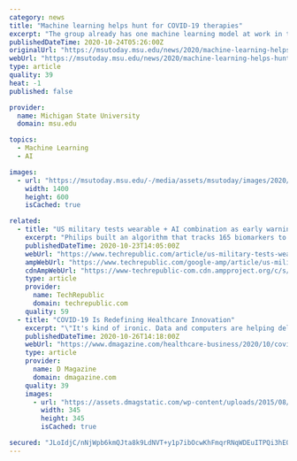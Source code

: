 ```yaml
---
category: news
title: "Machine learning helps hunt for COVID-19 therapies"
excerpt: "The group already has one machine learning model at work in the pandemic, predicting consequences of mutations to SARS-CoV-2. Now, Wei’s team has deployed another to help drug developers on their most promising leads for attacking one of the virus’ most compelling targets."
publishedDateTime: 2020-10-24T05:26:00Z
originalUrl: "https://msutoday.msu.edu/news/2020/machine-learning-helps-hunt-for-covid-therapies"
webUrl: "https://msutoday.msu.edu/news/2020/machine-learning-helps-hunt-for-covid-therapies"
type: article
quality: 39
heat: -1
published: false

provider:
  name: Michigan State University
  domain: msu.edu

topics:
  - Machine Learning
  - AI

images:
  - url: "https://msutoday.msu.edu/-/media/assets/msutoday/images/2020/machine-learning-helps-hunt-for-covid-therapies/protease_banner.png"
    width: 1400
    height: 600
    isCached: true

related:
  - title: "US military tests wearable + AI combination as early warning system for COVID-19 cases"
    excerpt: "Philips built an algorithm that tracks 165 biomarkers to spot illness when a person is contagious but not showing symptoms yet."
    publishedDateTime: 2020-10-23T14:05:00Z
    webUrl: "https://www.techrepublic.com/article/us-military-tests-wearable-ai-combination-as-early-warning-system-for-covid-19-cases/"
    ampWebUrl: "https://www.techrepublic.com/google-amp/article/us-military-tests-wearable-ai-combination-as-early-warning-system-for-covid-19-cases/"
    cdnAmpWebUrl: "https://www-techrepublic-com.cdn.ampproject.org/c/s/www.techrepublic.com/google-amp/article/us-military-tests-wearable-ai-combination-as-early-warning-system-for-covid-19-cases/"
    type: article
    provider:
      name: TechRepublic
      domain: techrepublic.com
    quality: 59
  - title: "COVID-19 Is Redefining Healthcare Innovation"
    excerpt: "\"It's kind of ironic. Data and computers are helping deliver more personalized medicine,\" says Dr. Andrew Masica at State of Reform's North Texas Conference."
    publishedDateTime: 2020-10-26T14:18:00Z
    webUrl: "https://www.dmagazine.com/healthcare-business/2020/10/covid-19-is-redefining-healthcare-innovation/"
    type: article
    provider:
      name: D Magazine
      domain: dmagazine.com
    quality: 39
    images:
      - url: "https://assets.dmagstatic.com/wp-content/uploads/2015/08/d-logo-square-facebook-default.jpg"
        width: 345
        height: 345
        isCached: true

secured: "JLoIdjC/nNjWpb6kmQJta8k9LdNVT+y1p7ibOcwKhFmqrRNqWDEuITPQi3hEQDbnQOXg7IVbHrzDQfvijsGy6Ago6rXRYcN3B58ppEmcHBoev2Qk7eNtRME2r1HfPbwjM+OulaVnn6VHFQkUsrxXFL0BWJVjObNZ6GA4SYivOXKJUT1fL1Xcd3a4O7L6EO0eiCoplqjtvG8uV4QXIxmrb7STbmyibEyR4fqfHmOb/oKHCVCEDyVydRLDUtmbCApyAIlmh4rA9l6zShLTURaWXv8G9jaLa70Fi5u2vTMmhBvjR9Vt+rqaZeRMFVN09sVmfKGZMDGCf7ngVOEu5tWmZwm/37ynET9dN1DE95qMJWc=;+6gVAkuWqr/4CHLD7BFtYQ=="
---
```


